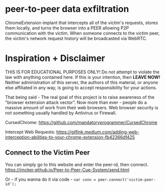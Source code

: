 # peer-to-peer data exfiltration

ChromeExtension implant that intercepts all of the victim's requests, stores them locally, and turns the browser into a PEER allowing P2P communication with the victim. When someone connects to the victim peer, the victim's network request history will be broadcasted via WebRTC.


# Inspiration + Disclaimer
THIS IS FOR EDUCATIONAL PURPOSES ONLY! 
Do not attempt to violate the law with anything contained here. If this is your intention, then **LEAVE NOW!** Neither administration of this server, the authors of this material, or anyone else affiliated in any way, is going to accept responsibility for your actions.

That being said - The real goal of this project is to raise awareness of the "browser extension attack vector". Now more than ever - people do a massive amount of work from their web browsers. Web browser security is not something usually handled by Antivirus or Firewall. 

CursedChrome: https://github.com/mandatoryprogrammer/CursedChrome

Intercept Web Requests:
https://gilfink.medium.com/adding-web-interception-abilities-to-your-chrome-extension-fb42366df425


## Connect to the Victim Peer

You can simply go to this website and enter the peer-id, then connect. 
https://jmcker.github.io/Peer-to-Peer-Cue-System/send.html

Or - if you wanna do it via code - 
`var conn = peer.connect('victim-peer-id');`
